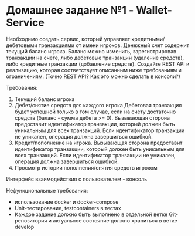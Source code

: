 # Домашнее задание №1 - Wallet-Service

Необходимо создать сервис, который управляет кредитными/дебетовыми транзакциями от имени игроков.
Денежный счет содержит текущий баланс игрока. Баланс можно изменить, зарегистрировав транзакции на счете, либо дебетовые транзакции (удаление средств), 
либо кредитные транзакции (добавление средств). Создайте REST API и реализацию, которая соответствует описанным ниже требованиям и ограничениям. 
(Точно REST API? Как это можно сделать в консоли?)

Требования:
1. Текущий баланс игрока
2. Дебет/снятие средств для каждого игрока 
Дебетовая транзакция будет успешной только в том случае, если на счету достаточно средств (баланс - сумма дебета >= 0). 
Вызывающая сторона предоставит идентификатор транзакции, который должен быть уникальным для всех транзакций. 
Если идентификатор транзакции не уникален, операция должна завершиться ошибкой.
3. Кредит/пополнение на игрока.
Вызывающая сторона предоставит идентификатор транзакции, который должен быть уникальным для всех транзакций.
Если идентификатор транзакции не уникален, операция должна завершиться ошибкой.
4. Просмотр истории пополнения/снятия средств игроком

Интерфейс взаимодействия с пользователем - консоль

Нефункциональные требования:
- использование docker и docker-compose
- Unit-тестирование, testcontainers в тестах
- Каждое задание должно быть выполнено в отдельной ветке Git-репозитория и актуальное состояние должно храниться в ветке develop
